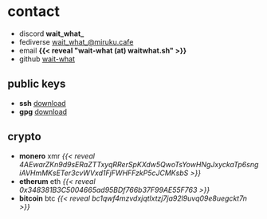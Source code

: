 # contact
- discord **wait_what_**
- fediverse [wait_what_@miruku.cafe](https://miruku.cafe/@wait_what_)
- email **{{< reveal "wa​it-wh​at (аt) wаi​twh​at.sh" >}}**
- github [wait-what](https://github.com/wait-what)

## public keys
- **ssh** [download](/contact/waitwhat.sh_authorized_keys.txt)
- **gpg** [download](/contact/waitwhat.sh_pgp_pubkey.txt)

## crypto
- **monero** xmr _{{< reveal 4AEwarZKn9d9sERaZTTxyqRRerSpKXdw5QwoTsYowHNgJxyckaTp6sngiAVHmMKsETer3cvWVxd1FjFWHFFzkP5cJCMKsbS >}}_
- **etherum** eth _{{< reveal 0x348381B3C5004665ad95BDf766b37F99AE55F763 >}}_
- **bitcoin** btc _{{< reveal bc1qwf4mzvdxjqtlxtzj7ja92l9uvq09e8uegckt7n >}}_
